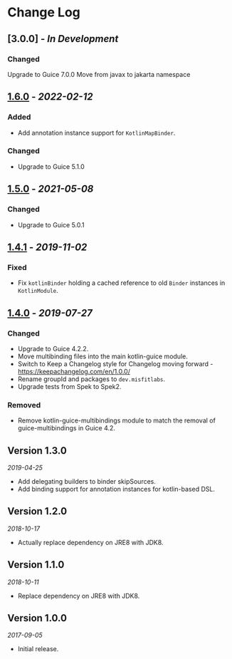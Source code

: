 Change Log
==========

## [3.0.0] - _In Development_

### Changed
Upgrade to Guice 7.0.0
Move from javax to jakarta namespace

## [1.6.0] - _2022-02-12_

### Added
* Add annotation instance support for `KotlinMapBinder`.

### Changed
* Upgrade to Guice 5.1.0

## [1.5.0] - _2021-05-08_

### Changed
* Upgrade to Guice 5.0.1

## [1.4.1] - _2019-11-02_

### Fixed
* Fix `kotlinBinder` holding a cached reference to old `Binder` instances in `KotlinModule`.

## [1.4.0] - _2019-07-27_

### Changed
* Upgrade to Guice 4.2.2.
* Move multibinding files into the main kotlin-guice module.
* Switch to Keep a Changelog style for Changelog moving forward - https://keepachangelog.com/en/1.0.0/
* Rename groupId and packages to `dev.misfitlabs`.
* Upgrade tests from Spek to Spek2.

### Removed
* Remove kotlin-guice-multibindings module to match the removal of guice-multibindings in Guice 4.2.

## Version 1.3.0

_2019-04-25_

* Add delegating builders to binder skipSources.
* Add binding support for annotation instances for kotlin-based DSL.

## Version 1.2.0

_2018-10-17_

* Actually replace dependency on JRE8 with JDK8.

## Version 1.1.0

_2018-10-11_

* Replace dependency on JRE8 with JDK8.

## Version 1.0.0

_2017-09-05_

* Initial release.

[Unreleased]: https://github.com/misfitlabsdev/kotlin-guice/compare/1.4.0...HEAD
[1.6.0]: https://gibhub.com/misfitlabsdev/kotlin-guice/compare/1.5.0...1.6.0
[1.5.0]: https://gibhub.com/misfitlabsdev/kotlin-guice/compare/1.4.1...1.5.0
[1.4.1]: https://github.com/misfitlabsdev/kotlin-guice/compare/1.4.0...1.4.1
[1.4.0]: https://github.com/misfitlabsdev/kotlin-guice/compare/1.3.0...1.4.0
